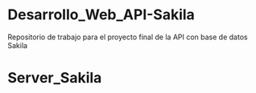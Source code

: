 # Desarrollo_Web_API-Sakila
Repositorio de trabajo para el proyecto final de la API con base de datos Sakila
# Server_Sakila
